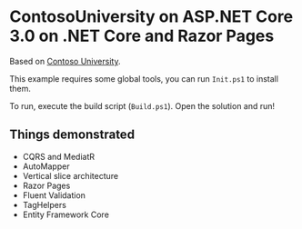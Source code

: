 # ContosoUniversity on ASP.NET Core 3.0 on .NET Core and Razor Pages

Based on [Contoso University](https://github.com/jbogard/ContosoUniversityDotNetCore-Pages).

This example requires some global tools, you can run `Init.ps1` to install them.

To run, execute the build script (`Build.ps1`). Open the solution and run!

## Things demonstrated

- CQRS and MediatR
- AutoMapper
- Vertical slice architecture
- Razor Pages
- Fluent Validation
- TagHelpers
- Entity Framework Core
